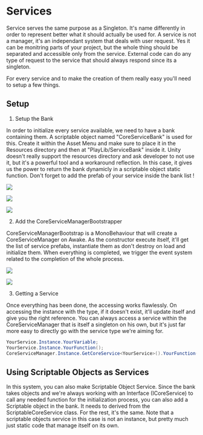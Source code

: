 # Services

Service serves the same purpose as a Singleton. It's name differently in order to represent better what it should actually be used for.
A service is not a manager, it's an independant system that deals with user request. Yes it can be monitring parts of your project, but
the whole thing should be separated and accessible only from the service. External code can do any type of request to the service that
should always respond since its a singleton.

For every service and to make the creation of them really easy you'll need to setup a few things. 

## Setup

1. Setup the Bank

In order to initialize every service available, we need to have a bank containing them. A scriptable object named "CoreServiceBank" is used for this. Create it within the Asset Menu and
make sure to place it in the Resources directory and then at "PlayLib/ServiceBank" inside it. Unity doesn't really support the resources directory and ask developer to not use it, but it's 
a powerful tool and a workaround reflection. In this case, it gives us the power to return the bank dynamicly in a scriptable object static function. Don't forget to add the prefab of your
service inside the bank list !

![](https://gitlab.com/PlaymindIP/playlib/raw/master/Documentation/Images/servicetuto2.png)

![](https://gitlab.com/PlaymindIP/playlib/raw/master/Documentation/Images/servicetuto3.PNG)

![](https://gitlab.com/PlaymindIP/playlib/raw/master/Documentation/Images/servicetuto4.PNG)

2. Add the CoreServiceManagerBootstrapper

CoreServiceManagerBootstrap is a MonoBehaviour that will create a CoreServiceManager on Awake. As the constructor execute itself, it'll get the list of service prefabs, instantiate them as
don't destroy on load and initialize them. When everything is completed, we trigger the event system related to the completion of the whole process.

![](https://gitlab.com/PlaymindIP/playlib/raw/master/Documentation/Images/servicetuto1.PNG)

![](https://gitlab.com/PlaymindIP/playlib/raw/master/Documentation/Images/servicetuto5.PNG)

3. Getting a Service

Once everything has been done, the accessing works flawlessly. On accessing the instance with the type, if it doesn't exist, it'll update itself and give you the right reference. You can always
access a service within the CoreServiceManager that is itself a singleton on his own, but it's just far more easy to directly go with the service type we're aiming for.

```c#
YourService.Instance.YourVariable;
YourService.Instance.YourFunction();
CoreServiceManager.Instance.GetCoreService<YourService>().YourFunction();

```

## Using Scriptable Objects as Services

In this system, you can also make Scriptable Object Service. Since the bank takes objects and we're always working with an Interface (ICoreService) to call any needed function for the initialization process,
you can also add a Scriptable object in the bank. It needs to derived from the ScriptableCoreService class. For the rest, it's the same. Note that a scriptable objects service in this case is not an instance, 
but pretty much just static code that manage itself on its own.